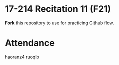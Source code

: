 # 17-214 Recitation 11 (F21)
**Fork** this repository to use for practicing Github flow.

# Attendance
haoranz4
ruoqib
